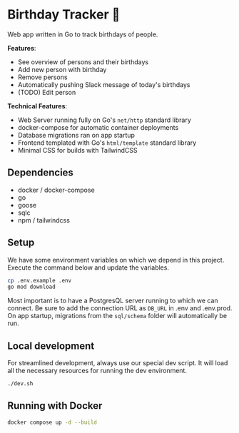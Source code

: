 # Birthday Tracker 🎈

Web app written in Go to track birthdays of people.

**Features**:

- See overview of persons and their birthdays
- Add new person with birthday
- Remove persons
- Automatically pushing Slack message of today's birthdays
- (TODO) Edit person

**Technical Features**:

- Web Server running fully on Go's `net/http` standard library
- docker-compose for automatic container deployments
- Database migrations ran on app startup
- Frontend templated with Go's `html/template` standard library
- Minimal CSS for builds with TailwindCSS

## Dependencies

- docker / docker-compose
- go
- goose
- sqlc
- npm / tailwindcss

## Setup

We have some environment variables on which we depend in this project. Execute the command below and update the variables.

```bash
cp .env.example .env
go mod download
```

Most important is to have a PostgresQL server running to which we can connect. Be sure to add the connection URL as `DB_URL` in .env and .env.prod. On app startup, migrations from the `sql/schema` folder will automatically be run.

## Local development

For streamlined development, always use our special dev script. It will load all the necessary resources for running the dev environment.

```bash
./dev.sh
```

## Running with Docker

```bash
docker compose up -d --build
```
